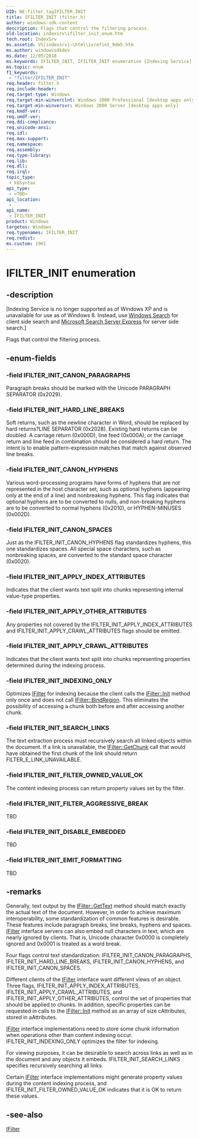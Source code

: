 ```yaml
---
UID: NE:filter.tagIFILTER_INIT
title: IFILTER_INIT (filter.h)
author: windows-sdk-content
description: Flags that control the filtering process.
old-location: indexsrv\ifilter_init_enum.htm
tech.root: IndexSrv
ms.assetid: VS|indexsrv|~\html\ixrefint_9dm5.htm
ms.author: windowssdkdev
ms.date: 12/05/2018
ms.keywords: IFILTER_INIT, IFILTER_INIT enumeration [Indexing Service], IFILTER_INIT_APPLY_CRAWL_ATTRIBUTES, IFILTER_INIT_APPLY_INDEX_ATTRIBUTES, IFILTER_INIT_APPLY_OTHER_ATTRIBUTES, IFILTER_INIT_CANON_HYPHENS, IFILTER_INIT_CANON_PARAGRAPHS, IFILTER_INIT_CANON_SPACES, IFILTER_INIT_DISABLE_EMBEDDED, IFILTER_INIT_EMIT_FORMATTING, IFILTER_INIT_FILTER_AGGRESSIVE_BREAK, IFILTER_INIT_FILTER_OWNED_VALUE_OK, IFILTER_INIT_HARD_LINE_BREAKS, IFILTER_INIT_INDEXING_ONLY, IFILTER_INIT_SEARCH_LINKS, _idxs_IFILTER_INIT_enum, filter/IFILTER_INIT, filter/IFILTER_INIT_APPLY_CRAWL_ATTRIBUTES, filter/IFILTER_INIT_APPLY_INDEX_ATTRIBUTES, filter/IFILTER_INIT_APPLY_OTHER_ATTRIBUTES, filter/IFILTER_INIT_CANON_HYPHENS, filter/IFILTER_INIT_CANON_PARAGRAPHS, filter/IFILTER_INIT_CANON_SPACES, filter/IFILTER_INIT_DISABLE_EMBEDDED, filter/IFILTER_INIT_EMIT_FORMATTING, filter/IFILTER_INIT_FILTER_AGGRESSIVE_BREAK, filter/IFILTER_INIT_FILTER_OWNED_VALUE_OK, filter/IFILTER_INIT_HARD_LINE_BREAKS, filter/IFILTER_INIT_INDEXING_ONLY, filter/IFILTER_INIT_SEARCH_LINKS, indexsrv.ifilter_init_enum, tagIFILTER_INIT
ms.topic: enum
f1_keywords: 
 - "filter/IFILTER_INIT"
req.header: filter.h
req.include-header: 
req.target-type: Windows
req.target-min-winverclnt: Windows 2000 Professional [desktop apps only]
req.target-min-winversvr: Windows 2000 Server [desktop apps only]
req.kmdf-ver: 
req.umdf-ver: 
req.ddi-compliance: 
req.unicode-ansi: 
req.idl: 
req.max-support: 
req.namespace: 
req.assembly: 
req.type-library: 
req.lib: 
req.dll: 
req.irql: 
topic_type:
 - kbSyntax
api_type:
 - <TBD>
api_location:
 -
api_name:
 - IFILTER_INIT
product: Windows
targetos: Windows
req.typenames: IFILTER_INIT
req.redist: 
ms.custom: 19H1
---
```


# IFILTER_INIT enumeration


## -description


<p class="CCE_Message">[Indexing Service is no longer supported as of Windows XP and is unavailable for use as of Windows 8. Instead, use <a href="https://docs.microsoft.com/windows/desktop/search/-search-3x-wds-overview">Windows Search</a> for client side search and  <a href=" http://go.microsoft.com/fwlink/p/?linkid=258445">Microsoft Search Server Express</a> for server side search.]

Flags that control the filtering process.


## -enum-fields




### -field IFILTER_INIT_CANON_PARAGRAPHS

Paragraph breaks should be marked with the Unicode PARAGRAPH SEPARATOR (0x2029).


### -field IFILTER_INIT_HARD_LINE_BREAKS

Soft returns, such as the newline character in Word, should be replaced by hard returns?LINE SEPARATOR (0x2028). Existing hard returns can be doubled. A carriage return (0x000D), line feed (0x000A), or the carriage return and line feed in combination should be considered a hard return. The intent is to enable pattern-expression matches that match against observed line breaks.


### -field IFILTER_INIT_CANON_HYPHENS

Various word-processing programs have forms of hyphens that are not represented in the host character set, such as optional hyphens (appearing only at the end of a line) and nonbreaking hyphens. This flag indicates that optional hyphens are to be converted to nulls, and non-breaking hyphens are to be converted to normal hyphens (0x2010), or HYPHEN-MINUSES (0x002D).


### -field IFILTER_INIT_CANON_SPACES

Just as the IFILTER_INIT_CANON_HYPHENS flag standardizes hyphens, this one standardizes spaces. All special space characters, such as nonbreaking spaces, are converted to the standard space character (0x0020).


### -field IFILTER_INIT_APPLY_INDEX_ATTRIBUTES

Indicates that the client wants text split into chunks representing internal value-type properties.


### -field IFILTER_INIT_APPLY_OTHER_ATTRIBUTES

Any properties not covered by the IFILTER_INIT_APPLY_INDEX_ATTRIBUTES and IFILTER_INIT_APPLY_CRAWL_ATTRIBUTES flags should be emitted.


### -field IFILTER_INIT_APPLY_CRAWL_ATTRIBUTES

Indicates that the client wants text split into chunks representing properties determined during the indexing process.


### -field IFILTER_INIT_INDEXING_ONLY

Optimizes <a href="https://docs.microsoft.com/windows/desktop/api/filter/nn-filter-ifilter">IFilter</a> for indexing because the client calls the <a href="https://docs.microsoft.com/windows/desktop/api/filter/nf-filter-ifilter-init">IFilter::Init</a> method only once and does not call <a href="https://docs.microsoft.com/windows/desktop/api/filter/nf-filter-ifilter-bindregion">IFilter::BindRegion</a>. This eliminates the possibility of accessing a chunk both before and after accessing another chunk. 



### -field IFILTER_INIT_SEARCH_LINKS

The text extraction process must recursively search all linked objects within the document. If a link is unavailable, the <a href="https://docs.microsoft.com/windows/desktop/api/filter/nf-filter-ifilter-getchunk">IFilter::GetChunk</a> call that would have obtained the first chunk of the link should return FILTER_E_LINK_UNAVAILABLE.


### -field IFILTER_INIT_FILTER_OWNED_VALUE_OK

The content indexing process can return property values set by the filter.


### -field IFILTER_INIT_FILTER_AGGRESSIVE_BREAK

TBD


### -field IFILTER_INIT_DISABLE_EMBEDDED

TBD


### -field IFILTER_INIT_EMIT_FORMATTING

TBD


## -remarks



Generally, text output by the <a href="https://docs.microsoft.com/windows/desktop/api/filter/nf-filter-ifilter-gettext">IFilter::GetText</a> method should match exactly the actual text of the document. However, in order to achieve maximum interoperability, some standardization of common features is desirable. These features include paragraph breaks, line breaks, hyphens and spaces. <a href="https://docs.microsoft.com/windows/desktop/api/filter/nn-filter-ifilter">IFilter</a> interface servers can also embed null characters in text, which are nearly ignored by clients. That is, Unicode character 0x0000 is completely ignored and 0x0001 is treated as a word break.

Four flags control text standardization: IFILTER_INIT_CANON_PARAGRAPHS, IFILTER_INIT_HARD_LINE_BREAKS, IFILTER_INIT_CANON_HYPHENS, and IFILTER_INIT_CANON_SPACES.

Different clients of the <a href="https://docs.microsoft.com/windows/desktop/api/filter/nn-filter-ifilter">IFilter</a> interface want different views of an object. Three flags, IFILTER_INIT_APPLY_INDEX_ATTRIBUTES, IFILTER_INIT_APPLY_CRAWL_ATTRIBUTES, and IFILTER_INIT_APPLY_OTHER_ATTRIBUTES, control the set of properties that should be applied to chunks. In addition, specific properties can be requested in calls to the <a href="https://docs.microsoft.com/windows/desktop/api/filter/nf-filter-ifilter-init">IFilter::Init</a> method as an array of size cAttributes, stored in aAttributes.




<a href="https://docs.microsoft.com/windows/desktop/api/filter/nn-filter-ifilter">IFilter</a> interface implementations need to store some chunk information when operations other than content indexing occur. IFILTER_INIT_INDEXING_ONLY optimizes the filter for indexing.

For viewing purposes, it can be desirable to search across links as well as in the document and any objects it embeds. IFILTER_INIT_SEARCH_LINKS specifies recursively searching all links.

Certain <a href="https://docs.microsoft.com/windows/desktop/api/filter/nn-filter-ifilter">IFilter</a> interface implementations might generate property values during the content indexing process, and IFILTER_INIT_FILTER_OWNED_VALUE_OK indicates that it is OK to return these values.




## -see-also




<a href="https://docs.microsoft.com/windows/desktop/api/filter/nn-filter-ifilter">IFilter</a>
 

 

